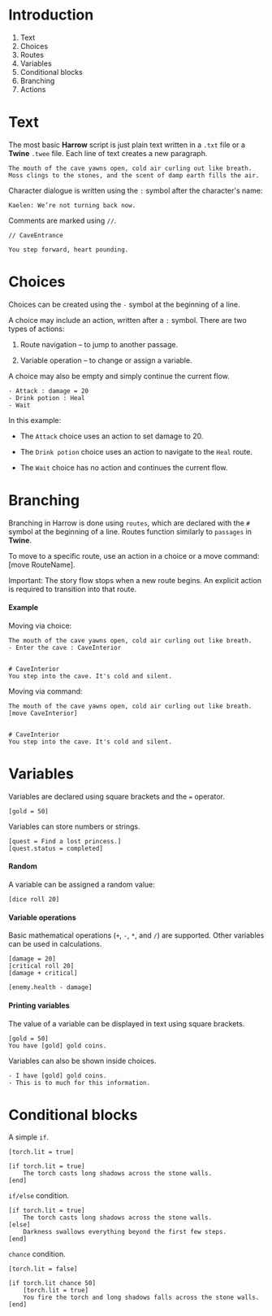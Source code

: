 # Introduction

1) Text
2) Choices
3) Routes
4) Variables
5) Conditional blocks
6) Branching
7) Actions



# Text

The most basic **Harrow** script is just plain text written in a `.txt` file or a **Twine** `.twee` file. Each line of text creates a new paragraph.

```
The mouth of the cave yawns open, cold air curling out like breath. 
Moss clings to the stones, and the scent of damp earth fills the air.
```

Character dialogue is written using the `:` symbol after the character's name:

```
Kaelen: We’re not turning back now.
```

Comments are marked using `//`.

```
// CaveEntrance

You step forward, heart pounding.
```



# Choices

Choices can be created using the `-` symbol at the beginning of a line.

A choice may include an action, written after a `:` symbol.
There are two types of actions:

1. Route navigation – to jump to another passage.

2. Variable operation – to change or assign a variable.

A choice may also be empty and simply continue the current flow.

```
- Attack : damage = 20
- Drink potion : Heal
- Wait
```

In this example:

- The `Attack` choice uses an action to set damage to 20.

- The `Drink potion` choice uses an action to navigate to the `Heal` route.

- The `Wait` choice has no action and continues the current flow.



# Branching

Branching in Harrow is done using `routes`, which are declared with the `#` symbol at the beginning of a line.
Routes function similarly to `passages` in **Twine**.

To move to a specific route, use an action in a choice or a move command:
[move RouteName].

Important: The story flow stops when a new route begins.
An explicit action is required to transition into that route.

#### Example

Moving via choice:

```
The mouth of the cave yawns open, cold air curling out like breath.
- Enter the cave : CaveInterior


# CaveInterior
You step into the cave. It's cold and silent.
```

Moving via command:

```
The mouth of the cave yawns open, cold air curling out like breath.
[move CaveInterior]


# CaveInterior
You step into the cave. It's cold and silent.
```



# Variables

Variables are declared using square brackets and the `=` operator.

```
[gold = 50]
```

Variables can store numbers or strings.

```
[quest = Find a lost princess.]
[quest.status = completed]
```


#### Random

A variable can be assigned a random value:

```
[dice roll 20]
```


#### Variable operations

Basic mathematical operations (`+`, `-`, `*`, and `/`) are supported. Other variables can be used in calculations.

```
[damage = 20]
[critical roll 20]
[damage + critical]

[enemy.health - damage]
```


#### Printing variables

The value of a variable can be displayed in text using square brackets.

```
[gold = 50]
You have [gold] gold coins.
```

Variables can also be shown inside choices.

```
- I have [gold] gold coins.
- This is to much for this information.
```



# Conditional blocks

A simple `if`.

```
[torch.lit = true]

[if torch.lit = true]
    The torch casts long shadows across the stone walls.
[end]
```

`if/else` condition.

```
[if torch.lit = true]
    The torch casts long shadows across the stone walls.
[else]
    Darkness swallows everything beyond the first few steps.
[end]
```

`chance` condition.

```
[torch.lit = false]

[if torch.lit chance 50]
    [torch.lit = true]
    You fire the torch and long shadows falls across the stone walls.
[end]
```
